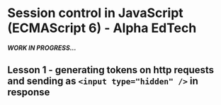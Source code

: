 # Session control in JavaScript (ECMAScript 6) - Alpha EdTech

***WORK IN PROGRESS...***

## Lesson 1 - generating tokens on http requests and sending as `<input type="hidden" />` in response
